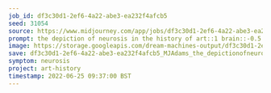 ```yaml
---
job_id: df3c30d1-2ef6-4a22-abe3-ea232f4afcb5
seed: 31054
source: https://www.midjourney.com/app/jobs/df3c30d1-2ef6-4a22-abe3-ea232f4afcb5/
prompt: the depiction of neurosis in the history of art::1 brain::-0.5
image: https://storage.googleapis.com/dream-machines-output/df3c30d1-2ef6-4a22-abe3-ea232f4afcb5/0_0.png
save: df3c30d1-2ef6-4a22-abe3-ea232f4afcb5_MJAdams_the_depictionofneurosisinthehistoryofart.png
symptom: neurosis
project: art-history
timestamp: 2022-06-25 09:37:00 BST
---
```

